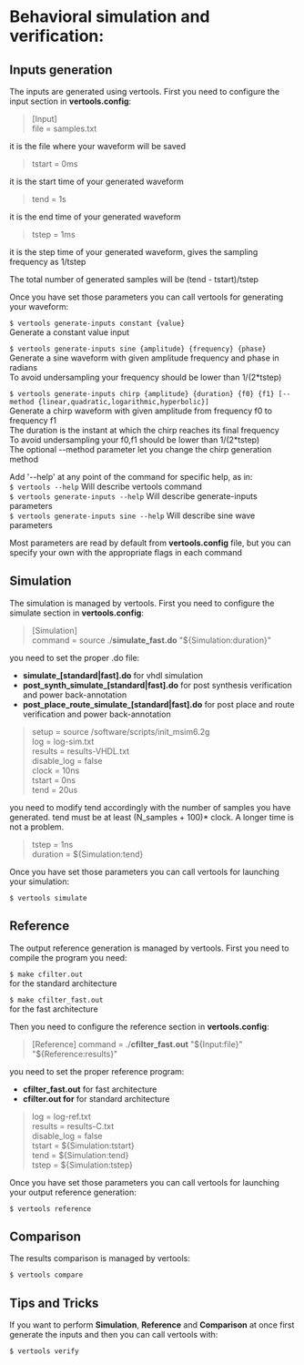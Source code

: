 # Behavioral simulation and verification:

## Inputs generation
The inputs are generated using vertools. First you need to configure the input section in **vertools.config**:

>[Input]  
>file = samples.txt

it is the file where your waveform will be saved

>tstart = 0ms

it is the start time of your generated waveform  

>tend = 1s

it is the end time of your generated waveform  

>tstep = 1ms

it is the step time of your generated waveform, gives the sampling frequency as 1/tstep

The total number of generated samples will be (tend - tstart)/tstep

Once you have set those parameters you can call vertools for generating your waveform:

`$ vertools generate-inputs constant {value}`  
Generate a constant value input

`$ vertools generate-inputs sine {amplitude} {frequency} {phase}`  
Generate a sine waveform with given amplitude frequency and phase in radians  
To avoid undersampling your frequency should be lower than 1/(2*tstep)

`$ vertools generate-inputs chirp {amplitude} {duration} {f0} {f1} [--method {linear,quadratic,logarithmic,hyperbolic}]`  
Generate a chirp waveform  with given amplitude from frequency f0 to frequency f1  
The duration is the instant at which the chirp reaches its final frequency   
To avoid undersampling your f0,f1 should be lower than 1/(2*tstep)  
The optional --method parameter let you change the chirp generation method

Add '--help' at any point of the command for specific help, as in:  
`$ vertools --help` Will describe vertools command  
`$ vertools generate-inputs --help` Will describe generate-inputs parameters  
`$ vertools generate-inputs sine --help` Will describe sine wave parameters

Most parameters are read by default from **vertools.config** file, but you can specify your own with the appropriate flags in each command


## Simulation
The simulation is managed by vertools. First you need to configure the simulate section in **vertools.config**:

>[Simulation]  
 >command = source ./**simulate_fast.do** "${Simulation:duration}"

you need to set the proper .do file:
- **simulate_[standard|fast].do** for vhdl simulation
- **post_synth_simulate_[standard|fast].do** for post synthesis verification and power back-annotation
- **post_place_route_simulate_[standard|fast].do** for post place and route verification and power back-annotation

>setup = source /software/scripts/init_msim6.2g  
>log = log-sim.txt  
>results = results-VHDL.txt  
>disable_log = false  
>clock = 10ns  
>tstart = 0ns  
>tend = 20us  	

you need to modify tend accordingly with the number of samples you have generated. tend must be at least (N_samples + 100)* clock. A longer time is not a problem.
>tstep = 1ns  
>duration = ${Simulation:tend}

Once you have set those parameters you can call vertools for launching your simulation:

`$ vertools simulate`


## Reference
The output reference generation is managed by vertools. First you need to compile the program you need:

`$ make cfilter.out`  
for the standard architecture

 `$ make cfilter_fast.out`  
 for the fast architecture

Then you need to configure the reference section in **vertools.config**:

>[Reference]
>command = ./**cfilter_fast.out** "${Input:file}" "${Reference:results}" 	

you need to set the proper reference program:
- **cfilter_fast.out** for fast architecture
- **cfilter.out for** for standard architecture

>log = log-ref.txt  
>results = results-C.txt  
>disable_log = false  
>tstart = ${Simulation:tstart}  
>tend = ${Simulation:tend}  
>tstep = ${Simulation:tstep}

Once you have set those parameters you can call vertools for launching your output reference generation:

`$ vertools reference`


## Comparison

The results comparison is managed by vertools:

`$ vertools compare`

## Tips and Tricks

If you want to perform **Simulation**, **Reference** and **Comparison** at once first generate the inputs and then you can call vertools with:

`$ vertools verify`
